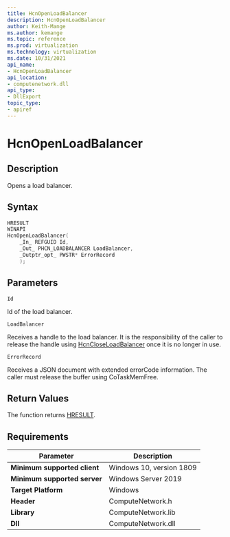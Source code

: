 ```yaml
---
title: HcnOpenLoadBalancer
description: HcnOpenLoadBalancer
author: Keith-Mange
ms.author: kemange
ms.topic: reference
ms.prod: virtualization
ms.technology: virtualization
ms.date: 10/31/2021
api_name:
- HcnOpenLoadBalancer
api_location:
- computenetwork.dll
api_type:
- DllExport
topic_type:
- apiref
---
```

# HcnOpenLoadBalancer

## Description

Opens a load balancer.

## Syntax

```cpp
HRESULT
WINAPI
HcnOpenLoadBalancer(
    _In_ REFGUID Id,
    _Out_ PHCN_LOADBALANCER LoadBalancer,
    _Outptr_opt_ PWSTR* ErrorRecord
    );
```

## Parameters

`Id`

Id of the load balancer.

`LoadBalancer`

Receives a handle to the load balancer. It is the responsibility of the caller to release the handle using [HcnCloseLoadBalancer](./HcnCloseLoadBalancer.md) once it is no longer in use.

`ErrorRecord`

Receives a JSON document with extended errorCode information. The caller must release the buffer using CoTaskMemFree.

## Return Values

The function returns [HRESULT](./HCNHResult.md).

## Requirements

|Parameter|Description|
|---|---|
| **Minimum supported client** | Windows 10, version 1809 |
| **Minimum supported server** | Windows Server 2019 |
| **Target Platform** | Windows |
| **Header** | ComputeNetwork.h |
| **Library** | ComputeNetwork.lib |
| **Dll** | ComputeNetwork.dll |






